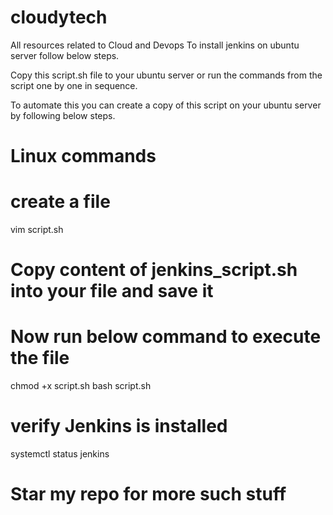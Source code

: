 # cloudytech
All resources related to Cloud and Devops
To install jenkins on ubuntu server follow below steps.

Copy this script.sh file to your ubuntu server or run the commands from the script one by one in sequence.

To automate this you can create a copy of this script on your ubuntu server by following below steps.
# Linux commands
# create a file
vim script.sh 

# Copy content of jenkins_script.sh into your file and save it
# Now run below command to execute the file
chmod +x script.sh
bash script.sh

# verify Jenkins is installed
systemctl status jenkins

# Star my repo for more such stuff #



